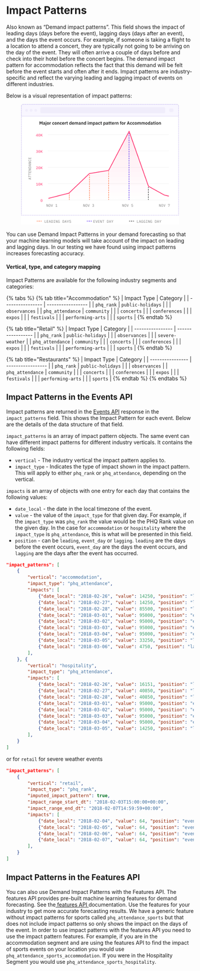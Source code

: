 # Impact Patterns

Also known as “Demand impact patterns”. This field shows the impact of leading days (days before the event), lagging days (days after an event), and the days the event occurs. For example, if someone is taking a flight to a location to attend a concert, they are typically not going to be arriving on the day of the event. They will often arrive a couple of days before and check into their hotel before the concert begins. The demand impact pattern for accommodation reflects the fact that this demand will be felt before the event starts and often after it ends. Impact patterns are industry-specific and reflect the varying leading and lagging impact of events on different industries.&#x20;

Below is a visual representation of impact patterns:&#x20;

<figure><img src="../../.gitbook/assets/image (15).png" alt=""><figcaption></figcaption></figure>

You can use Demand Impact Patterns in your demand forecasting so that your machine learning models will take account of the impact on leading and lagging days. In our testing we have found using impact patterns increases forecasting accuracy.&#x20;

#### Vertical, type, and category mapping

Impact Patterns are available for the following industry segments and categories:

{% tabs %}
{% tab title="Accommodation" %}
| Impact Type      | Category          |
| ---------------- | ----------------- |
| `phq_rank`       | `public-holidays` |
|                  | `observances`     |
| `phq_attendance` | `community`       |
|                  | `concerts`        |
|                  | `conferences`     |
|                  | `expos`           |
|                  | `festivals`       |
|                  | `performing-arts` |
|                  | `sports`          |
{% endtab %}

{% tab title="Retail" %}
| Impact Type      | Category          |
| ---------------- | ----------------- |
| `phq_rank`       | `public-holidays` |
|                  | `observances`     |
|                  | `severe-weather`  |
| `phq_attendance` | `community`       |
|                  | `concerts`        |
|                  | `conferences`     |
|                  | `expos`           |
|                  | `festivals`       |
|                  | `performing-arts` |
|                  | `sports`          |
{% endtab %}

{% tab title="Restaurants" %}
| Impact Type      | Category          |
| ---------------- | ----------------- |
| `phq_rank`       | `public-holidays` |
|                  | `observances`     |
| `phq_attendance` | `community`       |
|                  | `concerts`        |
|                  | `conferences`     |
|                  | `expos`           |
|                  | `festivals`       |
|                  | `performing-arts` |
|                  | `sports`          |
{% endtab %}
{% endtabs %}

## Impact Patterns in the Events API

Impact patterns are returned in the [Events API](../../api/events/) response in the `impact_patterns` field. This shows the Impact Pattern for each event. Below are the details of the data structure of that field.

`impact_patterns` is an array of impact pattern objects. The same event can have different impact patterns for different industry verticals. It contains the following fields:

* `vertical` - The industry vertical the impact pattern applies to.&#x20;
* `impact_type` - Indicates the type of impact shown in the impact pattern. This will apply to either `phq_rank` or `phq_attendance`, depending on the vertical.

`impacts` is an array of objects with one entry for each day that contains the following values:

* `date_local` - the date in the local timezone of the event.
* `value` - the value of the `impact_type` for that given day. For example, if the `impact_type` was `phq_rank` the value would be the PHQ Rank value on the given day. In the case for `accommodation` or `hospitality` where the `impact_type` is `phq_attendance`, this is what will be presented in this field.&#x20;
* `position` - can be `leading`, `event_day` or `lagging`. `leading` are the days before the event occurs, `event_day` are the days the event occurs, and `lagging` are the days after the event has occurred.

```json
"impact_patterns": [
    {
        "vertical": "accommodation",
        "impact_type": "phq_attendance",
        "impacts": [
            {"date_local": "2018-02-26", "value": 14250, "position": "leading"},
            {"date_local": "2018-02-27", "value": 14250, "position": "leading"},
            {"date_local": "2018-02-28", "value": 85500, "position": "leading"},
            {"date_local": "2018-03-01", "value": 95000, "position": "event_day"},
            {"date_local": "2018-03-02", "value": 95000, "position": "event_day"},
            {"date_local": "2018-03-03", "value": 95000, "position": "event_day"},
            {"date_local": "2018-03-04", "value": 95000, "position": "event_day"},
            {"date_local": "2018-03-05", "value": 33250, "position": "lagging"},
            {"date_local": "2018-03-06", "value": 4750, "position": "lagging"},
        ],
    }, {
        "vertical": "hospitality",
        "impact_type": "phq_attendance",
        "impacts": [
            {"date_local": "2018-02-26", "value": 16151, "position": "leading"},
            {"date_local": "2018-02-27", "value": 40850, "position": "leading"},
            {"date_local": "2018-02-28", "value": 40850, "position": "leading"},
            {"date_local": "2018-03-01", "value": 95000, "position": "event_day"},
            {"date_local": "2018-03-02", "value": 95000, "position": "event_day"},
            {"date_local": "2018-03-03", "value": 95000, "position": "event_day"},
            {"date_local": "2018-03-04", "value": 95000, "position": "event_day"},
            {"date_local": "2018-03-05", "value": 14250, "position": "lagging"},
        ],
    }
]

```

or for `retail` for severe weather events

```json
"impact_patterns": [
    {
        "vertical": "retail",
        "impact_type": "phq_rank",
        "imputed_impact_pattern": true,
        "impact_range_start_dt": "2018-02-03T15:00:00+00:00",
        "impact_range_end_dt": "2018-02-07T14:59:59+00:00",
        "impacts": [
            {"date_local": "2018-02-04", "value": 64, "position": "event_day"},
            {"date_local": "2018-02-05", "value": 64, "position": "event_day"},
            {"date_local": "2018-02-06", "value": 64, "position": "event_day"},
            {"date_local": "2018-02-07", "value": 64, "position": "event_day"},
        ],
    }
]

```

## Impact Patterns in the Features API

You can also use Demand Impact Patterns with the Features API. The features API provides pre-built machine learning features for demand forecasting. See the[ features API ](../../api/features/get-features.md#impact-patterns)documentation. Use the features for your industry to get more accurate forecasting results. We have a generic feature without impact patterns for sports called `phq_attendance_sports` but that does not include impact patterns so only shows the impact on the days of the event. In order to use impact patterns with the features API you need to use the impact pattern features. For example, if you are in the accommodation segment and are using the features API to find the impact of sports events on your location you would use `phq_attendance_sports_accommodation`.  If you were in the Hospitality Segment you would use `phq_attendance_sports_hospitality`.
